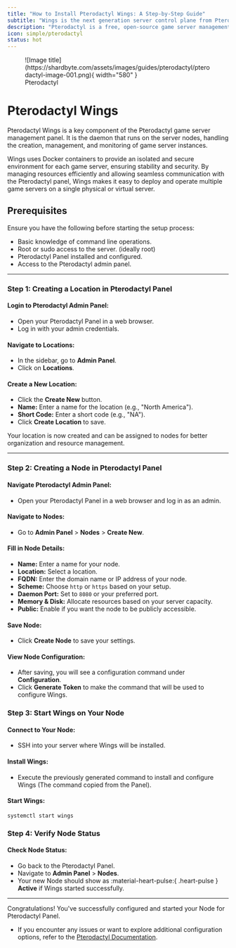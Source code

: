 ```yaml
---
title: "How to Install Pterodactyl Wings: A Step-by-Step Guide"
subtitle: "Wings is the next generation server control plane from Pterodactyl."
description: "Pterodactyl is a free, open-source game server management panel built with PHP, React, and Go. Designed with security in mind, Pterodactyl runs all game servers in isolated Docker containers while exposing a beautiful and intuitive UI to end users."
icon: simple/pterodactyl
status: hot
---
```


<figure markdown>
  ![Image title](https://shardbyte.com/assets/images/guides/pterodactyl/pterodactyl-image-001.png){ width="580" }
  <figcaption>Pterodactyl</figcaption>
</figure>

# **Pterodactyl Wings**

Pterodactyl Wings is a key component of the Pterodactyl game server management panel. It is the daemon that runs on the server nodes, handling the creation, management, and monitoring of game server instances.

Wings uses Docker containers to provide an isolated and secure environment for each game server, ensuring stability and security. By managing resources efficiently and allowing seamless communication with the Pterodactyl panel, Wings makes it easy to deploy and operate multiple game servers on a single physical or virtual server.

## **Prerequisites**

Ensure you have the following before starting the setup process:

- Basic knowledge of command line operations.
- Root or sudo access to the server. (ideally root)
- Pterodactyl Panel installed and configured.
- Access to the Pterodactyl admin panel.

---

### **Step 1: Creating a Location in Pterodactyl Panel**

#### **Login to Pterodactyl Admin Panel:**

- Open your Pterodactyl Panel in a web browser.
- Log in with your admin credentials.

#### **Navigate to Locations:**

- In the sidebar, go to **Admin Panel**.
- Click on **Locations**.

#### **Create a New Location:**

- Click the **Create New** button.
- **Name:** Enter a name for the location (e.g., "North America").
- **Short Code:** Enter a short code (e.g., "NA").
- Click **Create Location** to save.

Your location is now created and can be assigned to nodes for better organization and resource management.

---

### **Step 2: Creating a Node in Pterodactyl Panel**

#### **Navigate Pterodactyl Admin Panel:**

- Open your Pterodactyl Panel in a web browser and log in as an admin.

#### **Navigate to Nodes:**

- Go to **Admin Panel** > **Nodes** > **Create New**.

#### **Fill in Node Details:**

- **Name:** Enter a name for your node.
- **Location:** Select a location.
- **FQDN:** Enter the domain name or IP address of your node.
- **Scheme:** Choose `http` or `https` based on your setup.
- **Daemon Port:** Set to `8080` or your preferred port.
- **Memory & Disk:** Allocate resources based on your server capacity.
- **Public:** Enable if you want the node to be publicly accessible.

#### **Save Node:**

- Click **Create Node** to save your settings.

#### **View Node Configuration:**

- After saving, you will see a configuration command under **Configuration**.
- Click **Generate Token** to make the command that will be used to configure Wings.

### **Step 3: Start Wings on Your Node**

#### **Connect to Your Node:**

- SSH into your server where Wings will be installed.

#### **Install Wings:**

- Execute the previously generated command to install and configure Wings (The command copied from the Panel).

#### **Start Wings:**

``` { .bash .copy title="Start Wings using the following command:" }
systemctl start wings
```

### **Step 4: Verify Node Status**

#### **Check Node Status:**

- Go back to the Pterodactyl Panel.
- Navigate to **Admin Panel** > **Nodes**.
- Your new Node should show as :material-heart-pulse:{ .heart-pulse } **Active** if Wings started successfully.

---

Congratulations! You've successfully configured and started your Node for Pterodactyl Panel.

- If you encounter any issues or want to explore additional configuration options, refer to the [Pterodactyl Documentation](https://pterodactyl.io/wings/1.0/installing.html).
